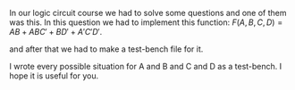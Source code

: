 In our logic circuit course we had to solve some questions and one of them was this. In this question we had to implement this function: $F(A,B,C,D)=AB+ABC'+BD'+A'C'D'$.

and after that we had to make a test-bench file for it. 

I wrote every possible situation for A and B and C and D as a test-bench. I hope it is useful for you.
